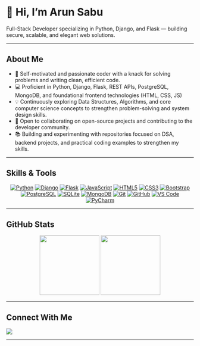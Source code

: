 # 👋 Hi, I’m **Arun Sabu**

Full-Stack Developer specializing in Python, Django, and Flask — building secure, scalable, and elegant web solutions.

---

## About Me

- 🔧 Self-motivated and passionate coder with a knack for solving problems and writing clean, efficient code.
- 💻 Proficient in Python, Django, Flask, REST APIs, PostgreSQL, MongoDB, and foundational frontend technologies (HTML, CSS, JS)
- 💡 Continuously exploring Data Structures, Algorithms, and core computer science concepts to strengthen problem-solving and system design skills.
- 🤝 Open to collaborating on open-source projects and contributing to the developer community.
- 📚 Building and experimenting with repositories focused on DSA, backend projects, and practical coding examples to strengthen my skills.


---

##  Skills & Tools

<p align="center">
  <a href="#"><img src="https://img.shields.io/badge/Python-3776AB?style=for-the-badge&logo=python&logoColor=white" alt="Python"></a>
  <a href="#"><img src="https://img.shields.io/badge/Django-092E20?style=for-the-badge&logo=django&logoColor=white" alt="Django"></a>
  <a href="#"><img src="https://img.shields.io/badge/Flask-000000?style=for-the-badge&logo=flask&logoColor=white" alt="Flask"></a>
  <a href="#"><img src="https://img.shields.io/badge/JavaScript-F7DF1E?style=for-the-badge&logo=javascript&logoColor=black" alt="JavaScript"></a>
  <a href="#"><img src="https://img.shields.io/badge/HTML5-E34F26?style=for-the-badge&logo=html5&logoColor=white" alt="HTML5"></a>
  <a href="#"><img src="https://img.shields.io/badge/CSS3-1572B6?style=for-the-badge&logo=css3&logoColor=white" alt="CSS3"></a>
  <a href="#"><img src="https://img.shields.io/badge/Bootstrap-7952B3?style=for-the-badge&logo=bootstrap&logoColor=white" alt="Bootstrap"></a>
  <a href="#"><img src="https://img.shields.io/badge/PostgreSQL-336791?style=for-the-badge&logo=postgresql&logoColor=white" alt="PostgreSQL"></a>
  <a href="#"><img src="https://img.shields.io/badge/SQLite-003B57?style=for-the-badge&logo=sqlite&logoColor=white" alt="SQLite"></a>
  <a href="#"><img src="https://img.shields.io/badge/MongoDB-47A248?style=for-the-badge&logo=mongodb&logoColor=white" alt="MongoDB"></a>
  <a href="#"><img src="https://img.shields.io/badge/Git-F05032?style=for-the-badge&logo=git&logoColor=white" alt="Git"></a>
  <a href="#"><img src="https://img.shields.io/badge/GitHub-181717?style=for-the-badge&logo=github&logoColor=white" alt="GitHub"></a>
  <a href="#"><img src="https://img.shields.io/badge/VS%20Code-007ACC?style=for-the-badge&logo=visual-studio-code&logoColor=white" alt="VS Code"></a>
  <a href="#"><img src="https://img.shields.io/badge/PyCharm-000000?style=for-the-badge&logo=pycharm&logoColor=white" alt="PyCharm"></a>
</p>

---

## GitHub Stats

<p align="center">
  <img src="https://github-readme-stats.vercel.app/api?username=arunsabu21&theme=radical&show_icons=true" height="160"/>
  <img src="https://github-readme-streak-stats.herokuapp.com/?user=arunsabu21&theme=radical" height="160"/>
</p>

---

## Connect With Me

<p align="left">
  <a href="https://www.linkedin.com/in/arun-sabu-b8471528a"><img src="https://img.shields.io/badge/LinkedIn-0A66C2?style=for-the-badge&logo=linkedin&logoColor=white"></a>
</p>

---

